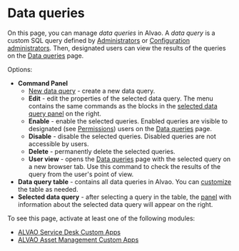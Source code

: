 # Data queries
     
On this page, you can manage *data queries* in Alvao. A *data query* is a custom SQL query defined by [Administrators](../../../alvao-asset-management/implementation/users/groups) or [Configuration administrators](../../../alvao-asset-management/implementation/users/groups). Then, designated users can view the results of the queries on the [Data queries](../data-queries) page.
      
Options:
     
- **Command Panel**
    - [New data query](data-queries/new) - create a new data query.
    - **Edit** - edit the properties of the selected data query. The menu contains the same commands as the blocks in the [selected data query panel](data-queries/data-query) on the right.
    - **Enable** - enable the selected queries. Enabled queries are visible to designated (see [Permissions](data-queries/data-query/permissions)) users on the [Data queries](../data-queries) page.
    - **Disable** - disable the selected queries. Disabled queries are not accessible by users.
    - **Delete** - permanently delete the selected queries.
    - **User view** - opens the [Data queries](../data-queries) page with the selected query on a new browser tab. Use this command to check the results of the query from the user's point of view.
- **Data query table** - contains all data queries in Alvao. You can [customize](../../../alvao-asset-management/working-with-tables) the table as needed.
- **Selected data query** - after selecting a query in the table, the [panel](data-queries/data-query) with information about the selected data query will appear on the right.

To see this page, activate at least one of the following modules:

- [ALVAO Service Desk Custom Apps](../../../modules/alvao-sd-custom-apps)
- [ALVAO Asset Management Custom Apps](../../../modules/alvao-am-custom-apps)
